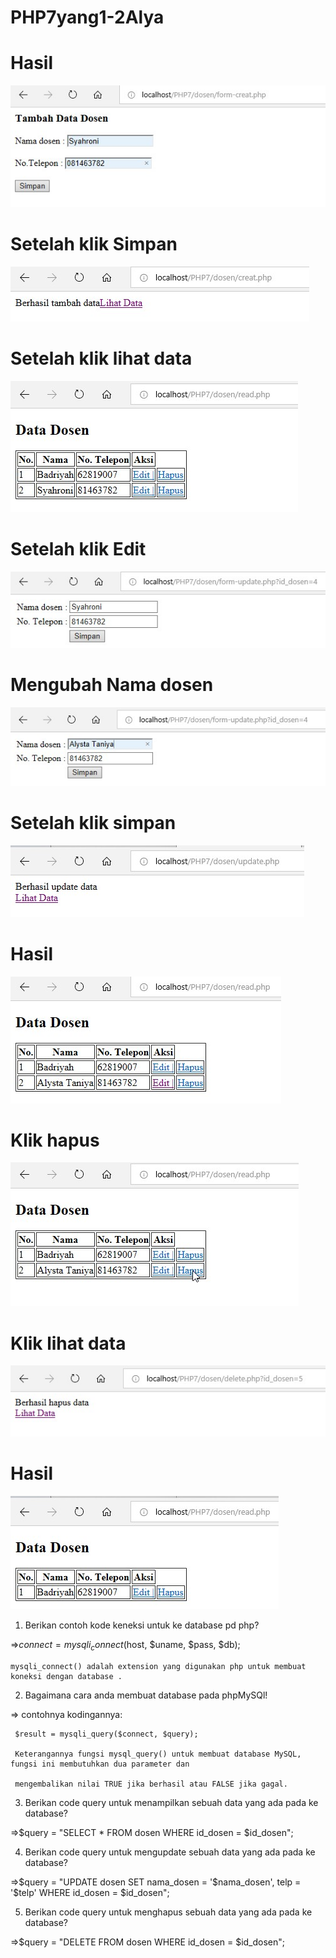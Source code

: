 # PHP7yang1-2Alya
# Hasil
![alt text](https://github.com/AlyaSelviaTamzila/PHP7yang1-2Alya/blob/master/1.jpg)
# Setelah klik Simpan
![alt text](https://github.com/AlyaSelviaTamzila/PHP7yang1-2Alya/blob/master/2.jpg)
# Setelah klik lihat data
![alt text](https://github.com/AlyaSelviaTamzila/PHP7yang1-2Alya/blob/master/3.jpg)
# Setelah klik Edit
![alt text](https://github.com/AlyaSelviaTamzila/PHP7yang1-2Alya/blob/master/4.jpg)
# Mengubah Nama dosen
![alt text](https://github.com/AlyaSelviaTamzila/PHP7yang1-2Alya/blob/master/5.jpg)
# Setelah klik simpan
![alt text](https://github.com/AlyaSelviaTamzila/PHP7yang1-2Alya/blob/master/6.jpg)
# Hasil
![alt text](https://github.com/AlyaSelviaTamzila/PHP7yang1-2Alya/blob/master/7.jpg)
# Klik hapus
![alt text](https://github.com/AlyaSelviaTamzila/PHP7yang1-2Alya/blob/master/8.jpg)
# Klik lihat data 
![alt text](https://github.com/AlyaSelviaTamzila/PHP7yang1-2Alya/blob/master/9.jpg)
# Hasil
![alt text](https://github.com/AlyaSelviaTamzila/PHP7yang1-2Alya/blob/master/10.jpg)


1. Berikan contoh kode keneksi untuk ke database pd php?

  =>$connect = mysqli_connect($host, $uname, $pass, $db);
  
    mysqli_connect() adalah extension yang digunakan php untuk membuat koneksi dengan database .
    
2. Bagaimana cara anda membuat database pada phpMySQl!

  => contohnya kodingannya:
  
     $result = mysqli_query($connect, $query);
     
     Keterangannya fungsi mysql_query() untuk membuat database MySQL, fungsi ini membutuhkan dua parameter dan 
     
     mengembalikan nilai TRUE jika berhasil atau FALSE jika gagal.
     
3. Berikan code query untuk menampilkan sebuah data yang ada pada ke database?

  =>$query = "SELECT * FROM dosen WHERE id_dosen = $id_dosen";
  
4. Berikan code query untuk mengupdate sebuah data yang ada pada ke database?

  =>$query = "UPDATE dosen SET nama_dosen = '$nama_dosen', telp = '$telp' WHERE id_dosen = $id_dosen";
  
5. Berikan code query untuk menghapus sebuah data yang ada pada ke database?

  =>$query = "DELETE FROM dosen WHERE id_dosen = $id_dosen";
